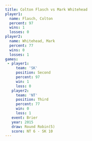 ```yaml
---
title: Colton Flasch vs Mark Whitehead
player1:               
  name: Flasch, Colton 
  percent: 97          
  wins: 1              
  losses: 0            
player2:               
  name: Whitehead, Mark
  percent: 77          
  wins: 0              
  losses: 1            
games:
 - player1:          
     team: 'SK'      
     position: Second
     percent: 97     
     win: 1          
     loss: 0         
   player2:         
     team: 'NT'     
     position: Third
     percent: 77    
     win: 0         
     loss: 1        
   event: Brier        
   year: 2015          
   draw: Round Robin(5)
   score: NT 6 - SK 10 
---
```

